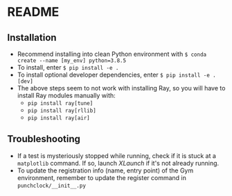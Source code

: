 # README

## Installation

- Recommend installing into clean Python environment with `$ conda create --name [my_env] python=3.8.5`
- To install, enter `$ pip install -e .`
- To install optional developer dependencies, enter `$ pip install -e .[dev]`
- The above steps seem to not work with installing Ray, so you will have to install Ray modules manually with:
  - `pip install ray[tune]`
  - `pip install ray[rllib]`
  - `pip install ray[air]`
 
## Troubleshooting

- If a test is mysteriously stopped while running, check if it is stuck at a `matplotlib` command. If so, launch *XLaunch* if it's not already running.
- To update the registration info (name, entry point) of the Gym environment, remember to update the register command in `punchclock/__init__.py`